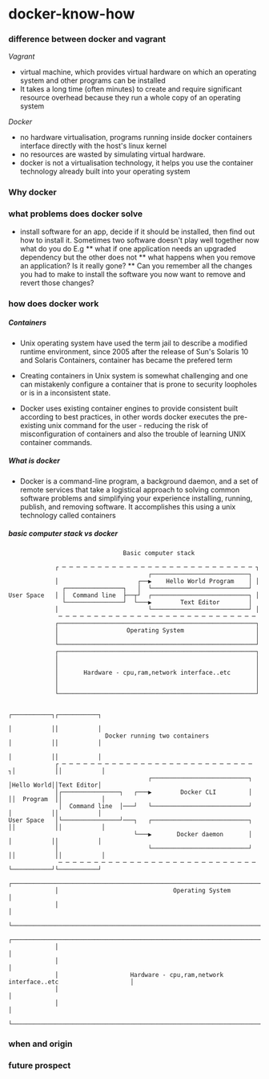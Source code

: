 # docker-know-how

### difference between docker and vagrant
*Vagrant*
* virtual machine, which provides virtual hardware on which an operating system and other programs can be installed
* It takes a long time (often minutes) to create and require significant resource overhead because they run a whole copy of an operating system

*Docker*
* no hardware virtualisation, programs running inside docker containers interface directly with the host's linux kernel
* no resources are wasted by simulating virtual hardware.
* docker is not a virtualisation technology, it helps you use the container technology already built into your operating system

### Why docker

### what problems does docker solve
* install software for an app, decide if it should be installed, then find out how to install it. Sometimes two software doesn't play well together now what do you do E.g 
** what if one application needs an upgraded dependency but the other does not
** what happens when you remove an application? Is it really gone?
** Can you remember all the changes you had to make to install the software you now want to remove and revert those changes?

### how does docker work 

##### Containers
* Unix operating system have used the term jail to describe a modified runtime environment, since 2005 after the release of Sun's Solaris 10 and Solaris Containers, container has became the prefered term

* Creating containers in Unix system is somewhat challenging and one can mistakenly configure a container that is prone to security loopholes or is in a inconsistent state.

* Docker uses existing container engines to provide consistent built according to best practices, in other words docker executes the pre-existing unix command for the user - reducing the risk of misconfiguration of containers and also the trouble of learning UNIX container commands.

##### What is docker
* Docker is a command-line program, a background daemon, and a set of remote services that take a logistical approach to solving common software problems and simplifying your experience installing, running, publish, and removing software. It accomplishes this using a unix technology called containers

##### basic computer stack vs docker
```                                                                                             
                                Basic computer stack                                            
                                                                                                
             ┌ ─ ─ ─ ─ ─ ─ ─ ─ ─ ─ ─ ─ ─ ─ ─ ─ ─ ─ ─ ─ ─ ─ ─ ─ ─ ─ ─ ┐                          
                                       ┌───────────────────────────┐                            
             │                      ┌──▶    Hello World Program    │ │                          
               ┌────────────────┐   │  └───────────────────────────┘                            
User Space   │ │  Command line  ├──┬┘  ┌───────────────────────────┐ │                          
               └────────────────┘  └───▶        Text Editor        │                            
             │                         └───────────────────────────┘ │                          
              ─ ─ ─ ─ ─ ─ ─ ─ ─ ─ ─ ─ ─ ─ ─ ─ ─ ─ ─ ─ ─ ─ ─ ─ ─ ─ ─ ─                           
             ┌───────────────────────────────────────────────────────┐                          
             │                   Operating System                    │                          
             │                                                       │                          
             └───────────────────────────────────────────────────────┘                          
             ┌───────────────────────────────────────────────────────┐                          
             │                                                       │                          
             │                                                       │                          
             │       Hardware - cpu,ram,network interface..etc       │                          
             │                                                       │                          
             │                                                       │                          
             └───────────────────────────────────────────────────────┘                          
                                                                                                
                                                                      ┌───────────┐┌───────────┐
                                                                      │           ││           │
                           Docker running two containers              │           ││           │
                                                                      │           ││           │
             ┌ ─ ─ ─ ─ ─ ─ ─ ─ ─ ─ ─ ─ ─ ─ ─ ─ ─ ─ ─ ─ ─ ─ ─ ─ ─ ─ ─ ┐│           ││           │
                                       ┌───────────────────────────┐  │Hello World││Text Editor│
             │┌────────────────┐   ┌───▶        Docker CLI         │ ││  Program  ││           │
              │  Command line  │───┘   └───────────────────────────┘  │           ││           │
User Space   │└────────────────┘───┐   ┌───────────────────────────┐ ││           ││           │
                                   └───▶       Docker daemon       │  │           ││           │
             │                         └───────────────────────────┘ ││           ││           │
              ─ ─ ─ ─ ─ ─ ─ ─ ─ ─ ─ ─ ─ ─ ─ ─ ─ ─ ─ ─ ─ ─ ─ ─ ─ ─ ─ ─ └───────────┘└───────────┘
             ┌─────────────────────────────────────────────────────────────────────────────────┐
             │                                Operating System                                 │
             │                                                                                 │
             └─────────────────────────────────────────────────────────────────────────────────┘
             ┌─────────────────────────────────────────────────────────────────────────────────┐
             │                                                                                 │
             │                                                                                 │
             │                    Hardware - cpu,ram,network interface..etc                    │
             │                                                                                 │
             │                                                                                 │
             └─────────────────────────────────────────────────────────────────────────────────┘
```


### when and origin

### future prospect